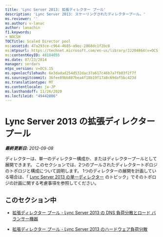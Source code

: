 ```yaml
---
title: 'Lync Server 2013: 拡張ディレクター プール'
description: 'Lync Server 2013: スケーリングされたディレクタープール。'
ms.reviewer: ''
ms.author: v-lanac
author: lanachin
f1.keywords:
- NOCSH
TOCTitle: Scaled Director pool
ms:assetid: 47a293ce-c964-4685-a9ec-2868dc1f2bc8
ms:mtpsurl: https://technet.microsoft.com/en-us/library/JJ204864(v=OCS.15)
ms:contentKeyID: 48184055
ms.date: 07/23/2014
manager: serdars
mtps_version: v=OCS.15
ms.openlocfilehash: 6e3dadad254d532dac37a617c46b7a7fb03f2f7f
ms.sourcegitcommit: 36fee89bb887bea4f18b19f17a8c69daf5bc423d
ms.translationtype: MT
ms.contentlocale: ja-JP
ms.lasthandoff: 11/26/2020
ms.locfileid: "49442006"
---
```

# <a name="scaled-director-pool-in-lync-server-2013"></a>Lync Server 2013 の拡張ディレクター プール

<div data-xmlns="http://www.w3.org/1999/xhtml">

<div class="topic" data-xmlns="http://www.w3.org/1999/xhtml" data-msxsl="urn:schemas-microsoft-com:xslt" data-cs="https://msdn.microsoft.com/">

<div data-asp="https://msdn2.microsoft.com/asp">



</div>

<div id="mainSection">

<div id="mainBody">

<span> </span>

_**最終更新日:** 2012-09-08_

ディレクターは、単一のディレクター構成か、またはディレクタープールとして展開できます。 このセクションでは、2つのプールされたディレクタートポロジのトポロジと構成について説明します。 1つのディレクターの展開を計画している場合は、「 [Lync Server 2013 の単一ディレクター](lync-server-2013-single-director.md) のトピック」でそのトポロジの計画に関する考慮事項を参照してください。

<div>

## <a name="in-this-section"></a>このセクション中

  - [拡張ディレクター プール - Lync Server 2013 の DNS 負荷分散とロード バランサー機器](lync-server-2013-scaled-director-pool-dns-load-balancing-and-hardware-load-balancer.md)

  - [拡張ディレクター プール - Lync Server 2013 のハードウェア負荷分散](lync-server-2013-scaled-director-pool-hardware-load-balancer.md)

</div>

</div>

<span> </span>

</div>

</div>

</div>

